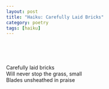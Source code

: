 ```yaml
---
layout: post
title: "Haiku: Carefully Laid Bricks"
category: poetry
tags: [haiku]
---
```

<p>&nbsp;</p>
<p>&nbsp;</p>

Carefully laid bricks  
Will never stop the grass, small  
Blades unsheathed in praise  


<p>&nbsp;</p>
<p>&nbsp;</p>

